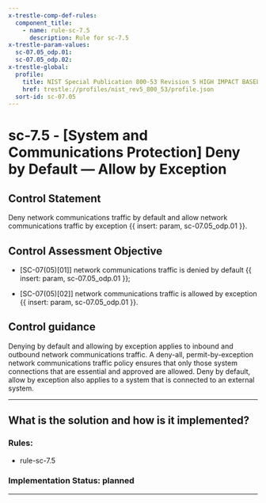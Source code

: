 ```yaml
---
x-trestle-comp-def-rules:
  component_title:
    - name: rule-sc-7.5
      description: Rule for sc-7.5
x-trestle-param-values:
  sc-07.05_odp.01:
  sc-07.05_odp.02:
x-trestle-global:
  profile:
    title: NIST Special Publication 800-53 Revision 5 HIGH IMPACT BASELINE
    href: trestle://profiles/nist_rev5_800_53/profile.json
  sort-id: sc-07.05
---
```


# sc-7.5 - \[System and Communications Protection\] Deny by Default — Allow by Exception

## Control Statement

Deny network communications traffic by default and allow network communications traffic by exception {{ insert: param, sc-07.05_odp.01 }}.

## Control Assessment Objective

- \[SC-07(05)[01]\] network communications traffic is denied by default {{ insert: param, sc-07.05_odp.01 }};

- \[SC-07(05)[02]\] network communications traffic is allowed by exception {{ insert: param, sc-07.05_odp.01 }}.

## Control guidance

Denying by default and allowing by exception applies to inbound and outbound network communications traffic. A deny-all, permit-by-exception network communications traffic policy ensures that only those system connections that are essential and approved are allowed. Deny by default, allow by exception also applies to a system that is connected to an external system.

______________________________________________________________________

## What is the solution and how is it implemented?

<!-- For implementation status enter one of: implemented, partial, planned, alternative, not-applicable -->

<!-- Note that the list of rules under ### Rules: is read-only and changes will not be captured after assembly to JSON -->

<!-- Add control implementation description here for control: sc-7.5 -->

### Rules:

  - rule-sc-7.5

### Implementation Status: planned

______________________________________________________________________
